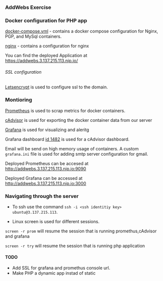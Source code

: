 ### AddWebs Exercise

### Docker configuration for PHP app

[docker-compose.yml](/docker-compose.yml) - contains a docker compose configuration for Nginx, PGP, and MySql containers.

[nginx](/nginx) - contains a configuration for nginx

You can find the deployed Application at https://addwebs.3.137.215.113.nip.io/

###### SSL configuration

[Letsencrypt](https://letsencrypt.org/)  is used to configure ssl to the domain. 



### Montioring

[Prometheus](https://prometheus.io/) is used to scrap metrics for docker containers. 

[cAdvisor](https://digital.ai/technology/cadvisor) is used for exporting the docker container data from our server

[Grafana](https://grafana.com/) is used for visualizing and aleritg 

Grafana dashboard [id 1482](https://grafana.com/grafana/dashboards/14282) is used for a cAdvisor dashboard.

Email will be send on high memory usage of containers. A custom `grafana.ini` file is used for adding smtp server configuration for gmail.


Deployed Prometheus can be accesed at http://addwebs.3.137.215.113.nip.io:9090

Deployed Grafana can be accessed at http://addwebs.3.137.215.113.nip.io:3000


### Navigating through the server

* To ssh use the command `ssh -i <ssh identitiy key> ubuntu@3.137.215.113`. 

* Linux screen is used for different sessions.

`screen -r prom` will resume the session that is running promethus,cAdvisor and grafana

`screen -r try` will resume the session that is running php application 

#### TODO
* Add SSL for grafana and promethus console url. 
* Make PHP a dynamic app instad of static 
